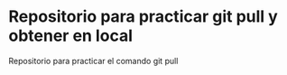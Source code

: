 # Repositorio para practicar git pull y obtener en local
Repositorio para practicar el comando git pull
